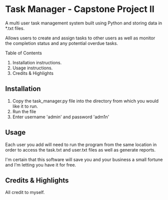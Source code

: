 # Task Manager - Capstone Project II

A multi user task management system built using Python and storing data in *.txt files.

Allows users to create and assign tasks to other users as well as monitor the completion status and any potential overdue tasks.

Table of Contents

1. Installation instructions.
2. Usage instructions.
3. Credits & Highlights

## Installation

1. Copy the task_manager.py file into the directory from which you would like it to run.
2. Run the file
3. Enter username 'admin' and password 'adm1n' 

## Usage

Each user you add will need to run the program from the same location in order to access the task.txt and user.txt files as well as generate reports.

I'm certain that this software will save you and your business a small fortune and I'm letting you have it for free.

## Credits & Highlights

All credit to myself.
